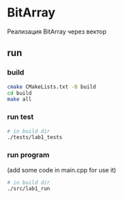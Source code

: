 # BitArray
Реализация BitArray через вектор

## run

### build
```bash
cmake CMakeLists.txt -B build
cd build
make all
```

### run test
```bash
# in build dir
./tests/lab1_tests
```
### run program
(add some code in main.cpp for use it)
```bash
# in build dir
./src/lab1_run
```
